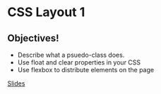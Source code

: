 # CSS Layout 1

## Objectives!
- Describe what a psuedo-class does.
- Use float and clear properties in your CSS
- Use flexbox to distribute elements on the page


[Slides](https://slides.com/valeriekraucunas/deck-5)
